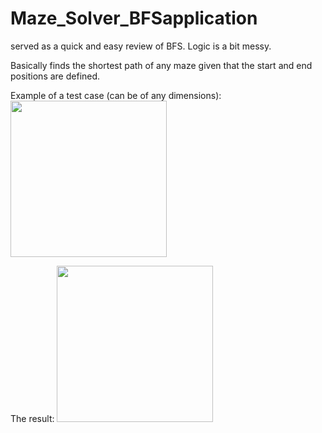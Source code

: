 # Maze_Solver_BFSapplication
served as a quick and easy review of BFS. Logic is a bit messy.

Basically finds the shortest path of any maze given that the start and end positions are defined.


Example of a test case (can be of any dimensions):
<img src = "https://github.com/yvielcastillejos/Maze_Solver_BFSapplication/blob/master/Screen%20Shot%202020-10-15%20at%203.29.13%20AM.png" height = "250" width = "250">

The result:
<img src = "https://github.com/yvielcastillejos/Maze_Solver_BFSapplication/blob/master/Screen%20Shot%202020-10-15%20at%203.48.53%20AM.png" height = "250" width = "250">
